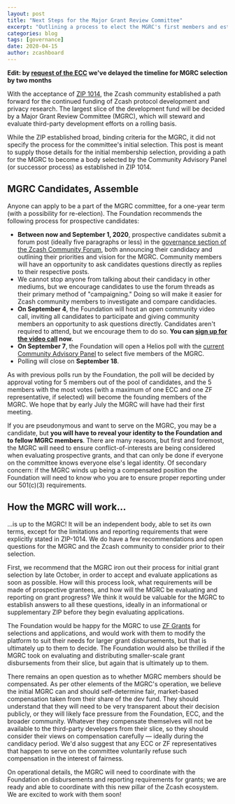 ```yaml
---
layout: post
title: "Next Steps for the Major Grant Review Committee"
excerpt: "Outlining a process to elect the MGRC's first members and establish its independence."
categories: blog
tags: [governance]
date: 2020-04-15
author: zcashboard
---
```


**Edit: by [request of the ECC](https://forum.zcashcommunity.com/t/major-grants-review-committee-candidates-megathread/36472/8) we've delayed the timeline for MGRC selection by two months**

With the acceptance of [ZIP 1014](https://zips.z.cash/zip-1014), the Zcash community established a path forward for the continued funding of Zcash protocol development and privacy research. The largest slice of the development fund will be decided by a Major Grant Review Committee (MGRC), which will steward and evaluate third-party development efforts on a rolling basis.

While the ZIP established broad, binding criteria for the MGRC, it did not specify the process for the committee's initial selection. This post is meant to supply those details for the initial membership selection, providing a path for the MGRC to become a body selected by the Community Advisory Panel (or successor process) as established in ZIP 1014.

## MGRC Candidates, Assemble

Anyone can apply to be a part of the MGRC committee, for a one-year term (with a possibility for re-election). The Foundation recommends the following process for prospective candidates:

- **Between now and September 1, 2020**, prospective candidates submit a forum post (ideally five paragraphs or less) in the [governance section of the Zcash Community Forum](https://forum.zcashcommunity.com/c/governance/25), both announcing their candidacy and outlining their priorities and vision for the MGRC. Community members will have an opportunity to ask candidates questions directly as replies to their respective posts.
- We cannot stop anyone from talking about their candidacy in other mediums, but we encourage candidates to use the forum threads as their primary method of "campaigning." Doing so will make it easier for Zcash community members to investigate and compare candidacies.
- **On September 4**, the Foundation will host an open community video call, inviting all candidates to participate and giving community members an opportunity to ask questions directly. Candidates aren't required to attend, but we encourage them to do so. **You can [sign up for the video call](https://docs.google.com/forms/d/e/1FAIpQLSf6EYgltygIkOHBWo5HgSay_74XN3pWH8o792rByuzPsaMPkQ/viewform?usp=sf_link) now.**
- **On September 7**, the Foundation will open a Helios poll with the [current Community Advisory Panel](https://github.com/ZcashFoundation/zfnd/blob/bdd3ec9434e90f436acc9655ece70f634cb47681/governance/community-advisory-panel.md) to select five members of the MGRC.
- Polling will close on **September 18**.

As with previous polls run by the Foundation, the poll will be decided by approval voting for 5 members out of the pool of candidates, and the 5 members with the most votes (with a maximum of one ECC and one ZF representative, if selected) will become the founding members of the MGRC. We hope that by early July the MGRC will have had their first meeting.

If you are pseudonymous and want to serve on the MGRC, you may be a candidate, but **you will have to reveal your identity to the Foundation and to fellow MGRC members**. There are many reasons, but first and foremost, the MGRC will need to ensure conflict-of-interests are being considered when evaluating prospective grants, and that can only be done if everyone on the committee knows everyone else's legal identity. Of secondary concern: if the MGRC winds up being a compensated position the Foundation will need to know who you are to ensure proper reporting under our 501(c)(3) requirements.

## How the MGRC will work...

...is up to the MGRC! It will be an independent body, able to set its own terms, except for the limitations and reporting requirements that were explicitly stated in ZIP-1014. We do have a few recommendations and open questions for the MGRC and the Zcash community to consider prior to their selection.

First, we recommend that the MGRC iron out their process for initial grant selection by late October, in order to accept and evaluate applications as soon as possible. How will this process look, what requirements will be made of prospective grantees, and how will the MGRC be evaluating and reporting on grant progress? We think it would be valuable for the MGRC to establish answers to all these questions, ideally in an informational or supplementary ZIP before they begin evaluating applications.

The Foundation would be happy for the MGRC to use [ZF Grants](https://grants.zfnd.org) for selections and applications, and would work with them to modify the platform to suit their needs for larger grant disbursements, but that is ultimately up to them to decide. The Foundation would also be thrilled if the MGRC took on evaluating and distributing smaller-scale grant disbursements from their slice, but again that is ultimately up to them.

There remains an open question as to whether MGRC members should be compensated. As per other elements of the MGRC's operation, we believe the initial MGRC can and should self-determine fair, market-based compensation taken from their share of the dev fund. They should understand that they will need to be very transparent about their decision publicly, or they will likely face pressure from the Foundation, ECC, and the broader community. Whatever they compensate themselves will not be available to the third-party developers from their slice, so they should consider their views on compensation carefully — ideally during the candidacy period. We'd also suggest that any ECC or ZF representatives that happen to serve on the committee voluntarily refuse such compensation in the interest of fairness.

On operational details, the MGRC will need to coordinate with the Foundation on disbursements and reporting requirements for grants; we are ready and able to coordinate with this new pillar of the Zcash ecosystem. We are excited to work with them soon!

